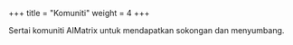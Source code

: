 +++
title = "Komuniti"
weight = 4
+++

Sertai komuniti AIMatrix untuk mendapatkan sokongan dan menyumbang.